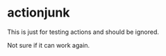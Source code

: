 # actionjunk
This is just for testing actions and should be ignored.

Not sure if it can work again.

